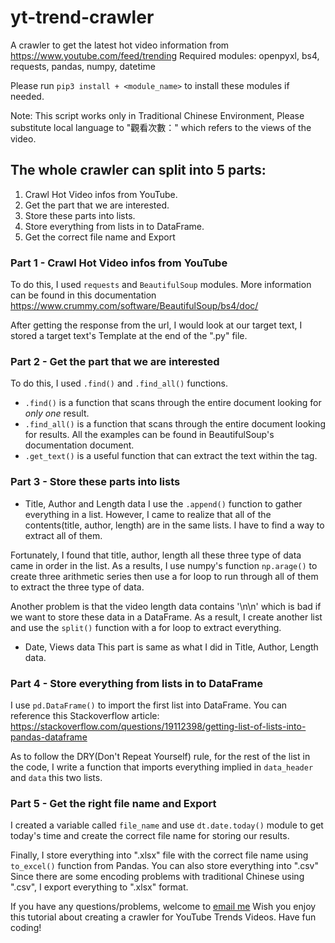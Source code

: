 # yt-trend-crawler
A crawler to get the latest hot video information from https://www.youtube.com/feed/trending
Required modules: openpyxl, bs4, requests, pandas, numpy, datetime

Please run `pip3 install + <module_name>` to install these modules if needed.

Note: This script works only in Traditional Chinese Environment, Please substitute local language to "觀看次數：" which refers to the views of the video.

## The whole crawler can split into 5 parts:
1. Crawl Hot Video infos from YouTube.
2. Get the part that we are interested.
3. Store these parts into lists.
4. Store everything from lists in to DataFrame.
5. Get the correct file name and Export


### Part 1 - Crawl Hot Video infos from YouTube
To do this, I used `requests` and `BeautifulSoup` modules. More information can be found in this documentation https://www.crummy.com/software/BeautifulSoup/bs4/doc/

After getting the response from the url, I would look at our target text, I stored a target text's Template at the end of the ".py" file.

### Part 2 - Get the part that we are interested
To do this, I used `.find()` and `.find_all()` functions.
- `.find()` is a function that scans through the entire document looking for *only one* result.
- `.find_all()` is a function that scans through the entire document looking for results.
All the examples can be found in BeautifulSoup's documentation document.
- `.get_text()` is a useful function that can extract the text within the tag.

### Part 3 - Store these parts into lists
- Title, Author and Length data
I use the `.append()` function to gather everything in a list. However, I came to realize that all of the contents(title, author, length) are in the same lists. I have to find a way to extract all of them.

Fortunately, I found that title, author, length all these three type of data came in order in the list. As a results, I use numpy's function `np.arage()` to create three arithmetic series then use a for loop to run through all of them to extract the three type of data.

Another problem is that the video length data contains '\n\n' which is bad if we want to store these data in a DataFrame. As a result, I create another list and use the `split()` function with a for loop to extract everything.

- Date, Views data
This part is same as what I did in Title, Author, Length data.

### Part 4 - Store everything from lists in to DataFrame
I use `pd.DataFrame()` to import the first list into DataFrame. You can reference this Stackoverflow article: https://stackoverflow.com/questions/19112398/getting-list-of-lists-into-pandas-dataframe

As to follow the DRY(Don't Repeat Yourself) rule, for the rest of the list in the code, I write a function that imports everything implied in `data_header` and `data` this two lists.

### Part 5 - Get the right file name and Export
I created a variable called `file_name` and use `dt.date.today()` module to get today's time and create the correct file name for storing our results.

Finally, I store everything into ".xlsx" file with the correct file name using `to_excel()` function from Pandas. You can also store everything into ".csv" Since there are some encoding problems with traditional Chinese using ".csv", I export everything to ".xlsx" format.

If you have any questions/problems, welcome to <a href="mailto:samchen0727@gmail.com">email me</a>
Wish you enjoy this tutorial about creating a crawler for YouTube Trends Videos.
Have fun coding!
